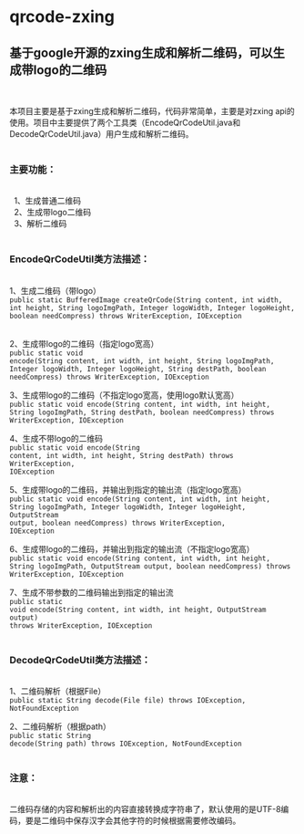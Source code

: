 # qrcode-zxing
<h2>基于google开源的zxing生成和解析二维码，可以生成带logo的二维码</h2>
<br>

本项目主要是基于zxing生成和解析二维码，代码非常简单，主要是对zxing api的使用。项目中主要提供了两个工具类（EncodeQrCodeUtil.java和DecodeQrCodeUtil.java）用户生成和解析二维码。
<br><br>

<h3>主要功能：</h3><br/>
&nbsp;&nbsp;1、生成普通二维码<br>
&nbsp;&nbsp;2、生成带logo二维码<br>
&nbsp;&nbsp;3、解析二维码<br>
<br/>

<h3>EncodeQrCodeUtil类方法描述：</h3><br>
1、生成二维码（带logo）<br>
<code>public static BufferedImage createQrCode(String content, int width, int height, String logoImgPath, Integer logoWidth, Integer logoHeight, boolean needCompress) throws WriterException, IOException</code><br/><br/>

2、生成带logo的二维码（指定logo宽高）<br/>
<code>public static void encode(String content, int width, int height, String logoImgPath, Integer logoWidth, Integer logoHeight, String destPath, boolean needCompress) throws WriterException, IOException</code><br/>

3、生成带logo的二维码（不指定logo宽高，使用logo默认宽高）<br/>
<code>public static void encode(String content, int width, int height, String logoImgPath, String destPath, boolean needCompress) throws WriterException, IOException</code><br/>

4、生成不带logo的二维码<br/>
<code>public static void encode(String content, int width, int height, String destPath) throws WriterException, IOException</code><br/>

5、生成带logo的二维码，并输出到指定的输出流（指定logo宽高）<br/>
<code>public static void encode(String content, int width, int height, String logoImgPath, Integer logoWidth, Integer logoHeight, OutputStream output, boolean needCompress) throws WriterException, IOException</code><br/>

6、生成带logo的二维码，并输出到指定的输出流（不指定logo宽高）<br/>
<code>public static void encode(String content, int width, int height, String logoImgPath, OutputStream output, boolean needCompress) throws WriterException, IOException</code><br/>

7、生成不带参数的二维码输出到指定的输出流<br/>
<code>public static void encode(String content, int width, int height, OutputStream output) throws WriterException, IOException</code><br/>
<br/>


<h3>DecodeQrCodeUtil类方法描述：</h3><br>
1、二维码解析（根据File）<br/>
<code>public static String decode(File file) throws IOException, NotFoundException</code><br/>

2、二维码解析（根据path）<br/>
<code>public static String decode(String path) throws IOException, NotFoundException</code><br/>
<br/>

<h3>注意：</h3><br/>
<span stype="color:red">二维码存储的内容和解析出的内容直接转换成字符串了，默认使用的是UTF-8编码，要是二维码中保存汉字会其他字符的时候根据需要修改编码。</span><br/>

